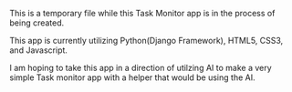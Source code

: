 This is a temporary file while this Task Monitor app is in the process of being created.

This app is currently utilizing Python(Django Framework), HTML5, CSS3, and Javascript.

I am hoping to take this app in a direction of utilzing AI to make a very simple Task monitor app with a helper that would be using the AI.